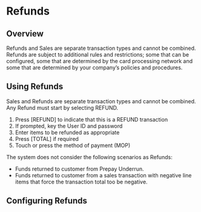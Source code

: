 # Refunds

## Overview

Refunds and Sales are separate transaction types and cannot be combined. Refunds are subject to additional rules and restrictions; some that can be configured, some that are determined by the card processing network and some that are determined by your company’s policies and procedures.

## Using Refunds

Sales and Refunds are separate transaction types and cannot be combined. Any Refund must start by selecting REFUND.

1. Press \[REFUND] to indicate that this is a REFUND transaction
2. If prompted, key the User ID and password
3. Enter items to be refunded as appropriate
4. Press \[TOTAL] if required
5. Touch or press the method of payment (MOP)

The system does not consider the following scenarios as Refunds:

* Funds returned to customer from Prepay Underrun.
* Funds returned to customer from a sales transaction with negative line items that force the transaction total too be negative.

## Configuring Refunds
